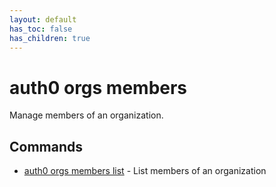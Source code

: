 ```yaml
---
layout: default
has_toc: false
has_children: true
---
```

# auth0 orgs members

Manage members of an organization.

## Commands

- [auth0 orgs members list](auth0_orgs_members_list.md) - List members of an organization

